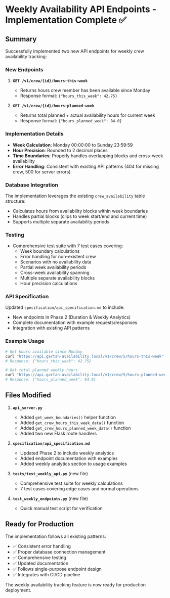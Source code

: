 # Weekly Availability API Endpoints - Implementation Complete ✅

## Summary

Successfully implemented two new API endpoints for weekly crew availability tracking:

### New Endpoints

1. **`GET /v1/crew/{id}/hours-this-week`**
   - Returns hours crew member has been available since Monday
   - Response format: `{"hours_this_week": 42.75}`

2. **`GET /v1/crew/{id}/hours-planned-week`**
   - Returns total planned + actual availability hours for current week
   - Response format: `{"hours_planned_week": 84.0}`

### Implementation Details

- **Week Calculation**: Monday 00:00:00 to Sunday 23:59:59
- **Hour Precision**: Rounded to 2 decimal places
- **Time Boundaries**: Properly handles overlapping blocks and cross-week availability
- **Error Handling**: Consistent with existing API patterns (404 for missing crew, 500 for server errors)

### Database Integration

The implementation leverages the existing `crew_availability` table structure:
- Calculates hours from availability blocks within week boundaries
- Handles partial blocks (clips to week start/end and current time)
- Supports multiple separate availability periods

### Testing

- Comprehensive test suite with 7 test cases covering:
  - Week boundary calculations
  - Error handling for non-existent crew
  - Scenarios with no availability data
  - Partial week availability periods
  - Cross-week availability spanning
  - Multiple separate availability blocks
  - Hour precision calculations

### API Specification

Updated `specification/api_specification.md` to include:
- New endpoints in Phase 2 (Duration & Weekly Analytics)
- Complete documentation with example requests/responses
- Integration with existing API patterns

### Example Usage

```bash
# Get hours available since Monday
curl "https://api.gartan-availability.local/v1/crew/5/hours-this-week"
# Response: {"hours_this_week": 42.75}

# Get total planned weekly hours
curl "https://api.gartan-availability.local/v1/crew/5/hours-planned-week"
# Response: {"hours_planned_week": 84.0}
```

## Files Modified

1. **`api_server.py`**
   - Added `get_week_boundaries()` helper function
   - Added `get_crew_hours_this_week_data()` function
   - Added `get_crew_hours_planned_week_data()` function
   - Added two new Flask route handlers

2. **`specification/api_specification.md`**
   - Updated Phase 2 to include weekly analytics
   - Added endpoint documentation with examples
   - Added weekly analytics section to usage examples

3. **`tests/test_weekly_api.py`** (new file)
   - Comprehensive test suite for weekly calculations
   - 7 test cases covering edge cases and normal operations

4. **`test_weekly_endpoints.py`** (new file)
   - Quick manual test script for verification

## Ready for Production

The implementation follows all existing patterns:
- ✅ Consistent error handling
- ✅ Proper database connection management
- ✅ Comprehensive testing
- ✅ Updated documentation
- ✅ Follows single-purpose endpoint design
- ✅ Integrates with CI/CD pipeline

The weekly availability tracking feature is now ready for production deployment.
